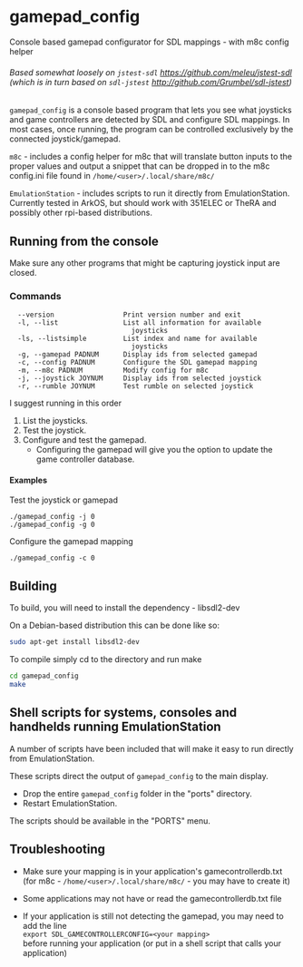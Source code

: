 # gamepad_config
Console based gamepad configurator for SDL mappings - with m8c config helper


###### Based somewhat loosely on `jstest-sdl` https://github.com/meleu/jstest-sdl (which is in turn based on `sdl-jstest` http://github.com/Grumbel/sdl-jstest)


`gamepad_config` is a console based program that lets you see what joysticks 
and game controllers are detected by SDL and configure SDL mappings. 
In most cases, once running, the program can be controlled exclusively by the
connected joystick/gamepad.

`m8c` - includes a config helper for m8c that will translate 
button inputs to the proper values and output a snippet that can be dropped 
in to the m8c config.ini file found in `/home/<user>/.local/share/m8c/`

`EmulationStation` - includes scripts to run it directly from EmulationStation. 
Currently tested in ArkOS, but should work with 351ELEC or TheRA and 
possibly other rpi-based distributions.


## Running from the console

Make sure any other programs that might be capturing joystick input are closed.


### Commands
```  -h, --help                Print this help
  --version                 Print version number and exit
  -l, --list                List all information for available
                              joysticks
  -ls, --listsimple         List index and name for available
                              joysticks
  -g, --gamepad PADNUM      Display ids from selected gamepad
  -c, --config PADNUM       Configure the SDL gamepad mapping
  -m, --m8c PADNUM          Modify config for m8c
  -j, --joystick JOYNUM     Display ids from selected joystick
  -r, --rumble JOYNUM       Test rumble on selected joystick
```

I suggest running in this order
1. List the joysticks.
2. Test the joystick.
3. Configure and test the gamepad.
   - Configuring the gamepad will give you the option to update the game controller
database.
#### Examples
Test the joystick or gamepad
```
./gamepad_config -j 0
./gamepad_config -g 0
```
Configure the gamepad mapping
```
./gamepad_config -c 0
```
 

## Building

To build, you will need to install the dependency - libsdl2-dev

On a Debian-based distribution this can be done like so:

```sh
sudo apt-get install libsdl2-dev 
```

To compile simply cd to the directory and run make

```sh
cd gamepad_config
make
```


## Shell scripts for systems, consoles and handhelds running EmulationStation 

A number of scripts have been included that will make it easy to run directly 
from EmulationStation.

These scripts direct the output of `gamepad_config` to the main display.

 - Drop the entire `gamepad_config` folder in the "ports" directory.
 - Restart EmulationStation.

The scripts should be available in the "PORTS" menu.


## Troubleshooting
- Make sure your mapping is in your application's gamecontrollerdb.txt  
  (for m8c - `/home/<user>/.local/share/m8c/` - you may have to create it)

- Some applications may not have or read the gamecontrollerdb.txt file

- If your application is still not detecting the gamepad, you may need to add the line  
  ```export SDL_GAMECONTROLLERCONFIG=<your mapping>```  
  before running your application 
  (or put in a shell script that calls your application)
